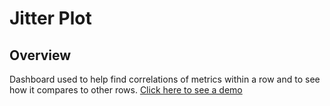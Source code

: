 # Jitter Plot

## Overview
Dashboard used to help find correlations of metrics within a row and to see how it compares to other rows.
[Click here to see a demo](https://bruts002.github.io/jitter-plot/)